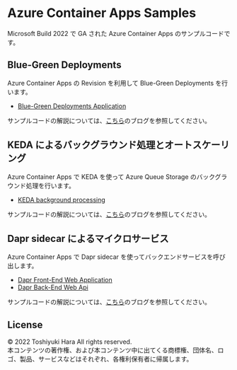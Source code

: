 # Azure Container Apps Samples
Microsoft Build 2022 で GA された Azure Container Apps のサンプルコードです。

## Blue-Green Deployments
Azure Container Apps の Revision を利用して Blue-Green Deployments を行います。

- [Blue-Green Deployments Application](https://github.com/thara0402/dapr-frontend)

サンプルコードの解説については、[こちら](https://gooner.hateblo.jp/entry/2022/05/27/092220)のブログを参照してください。

## KEDA によるバックグラウンド処理とオートスケーリング
Azure Container Apps で KEDA を使って Azure Queue Storage のバックグラウンド処理を行います。

- [KEDA background processing](https://github.com/thara0402/keda-worker)

サンプルコードの解説については、[こちら](https://gooner.hateblo.jp/entry/2022/06/14/073119)のブログを参照してください。

## Dapr sidecar によるマイクロサービス
Azure Container Apps で Dapr sidecar を使ってバックエンドサービスを呼び出します。

- [Dapr Front-End Web Application](https://github.com/thara0402/dapr-frontend)
- [Dapr Back-End Web Api](https://github.com/thara0402/dapr-backend)

サンプルコードの解説については、[こちら](https://gooner.hateblo.jp/entry/2022/06/15/101209)のブログを参照してください。

## License
© 2022 Toshiyuki Hara All rights reserved.  
本コンテンツの著作権、および本コンテンツ中に出てくる商標権、団体名、ロゴ、製品、サービスなどはそれぞれ、各権利保有者に帰属します。
